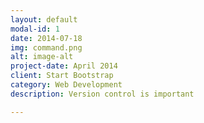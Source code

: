 ```yaml
---
layout: default
modal-id: 1
date: 2014-07-18
img: command.png
alt: image-alt
project-date: April 2014
client: Start Bootstrap
category: Web Development
description: Version control is important

---
```


